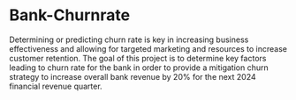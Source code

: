 ﻿# Bank-Churnrate
Determining or predicting churn rate is key in increasing business effectiveness and allowing for targeted marketing and resources to increase customer retention. The goal of this project is to determine key factors leading to churn rate for the bank in order to provide a mitigation churn strategy to increase overall bank revenue by 20% for the next 2024 financial revenue quarter.
